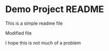  # Demo Project README

This is a simple readme file

Modified file

I hope this is not much of a problem